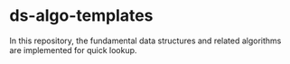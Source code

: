 # ds-algo-templates
In this repository, the fundamental data structures and related algorithms are implemented for quick lookup.
